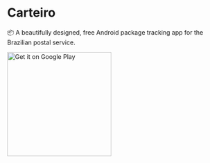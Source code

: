 # Carteiro

📦 A beautifully designed, free Android package tracking app for the Brazilian postal service.

<a href="https://play.google.com/store/apps/details?id=com.rbardini.carteiro">
  <img alt="Get it on Google Play" src="https://play.google.com/intl/en_us/badges/images/generic/en_badge_web_generic.png" width="240" />
</a>
